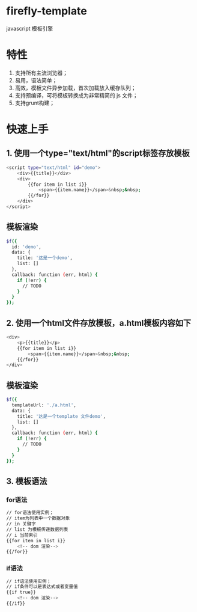 # firefly-template
javascript 模板引擎

# 特性
1. 支持所有主流浏览器；
2. 易用，语法简单；
3. 高效，模板文件异步加载，首次加载放入缓存队列；
4. 支持预编译，可将模板转换成为非常精简的 js 文件；
5. 支持grunt构建；

# 快速上手
## 1. 使用一个type="text/html"的script标签存放模板
``` bash
<script type="text/html" id="demo">
    <div>{{title}}</div>
    <div>
        {{for item in list i}}
            <span>{{item.name}}</span>&nbsp;&nbsp;
        {{/for}}
    </div>
</script>
```
## 模板渲染
``` bash
$f({
  id: 'demo',
  data: {
    title: '这是一个demo',
    list: []
  },
  callback: function (err, html) {
    if (!err) {
      // TODO
    }
  }
});
```
## 2. 使用一个html文件存放模板，a.html模板内容如下
``` bash
<div>
    <p>{{title}}</p>
    {{for item in list i}}
        <span>{{item.name}}</span>&nbsp;&nbsp;
    {{/for}}
</div>
```
## 模板渲染
``` bash
$f({
  templateUrl: './a.html',
  data: {
    title: '这是一个template 文件demo',
    list: []
  },
  callback: function (err, html) {
    if (!err) {
      // TODO
    }
  }
});
```
## 3. 模板语法
### for语法
``` bash
// for语法使用实例；
// item为列表中一个数据对象
// in 关键字
// list 为模板传递数据列表
// i 当前索引
{{for item in list i}}
    <!-- dom 渲染-->
{{/for}}
```
### if语法
``` bash
// if语法使用实例；
// if条件可以是表达式或者变量值
{{if true}}
    <!-- dom 渲染-->
{{/if}}
```
